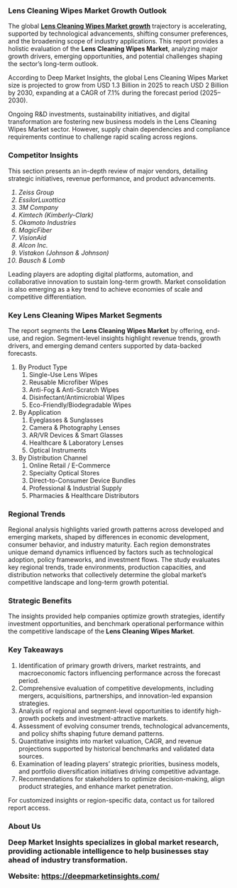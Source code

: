 <h3>Lens Cleaning Wipes Market Growth Outlook</h3>
<p>The global <a href="https://deepmarketinsights.com/report/lens-cleaning-wipes-market-research-report"><strong>Lens Cleaning Wipes Market growth</strong></a> trajectory is accelerating, supported by technological advancements, shifting consumer preferences, and the broadening scope of industry applications. This report provides a holistic evaluation of the <strong>Lens Cleaning Wipes Market</strong>, analyzing major growth drivers, emerging opportunities, and potential challenges shaping the sector&rsquo;s long-term outlook.</p>
<p>According to Deep Market Insights, the global Lens Cleaning Wipes Market size is projected to grow from USD 1.3 Billion in 2025 to reach USD 2 Billion by 2030, expanding at a CAGR of 7.1% during the forecast period (2025–2030).</p>
<p>Ongoing R&amp;D investments, sustainability initiatives, and digital transformation are fostering new business models in the Lens Cleaning Wipes Market sector. However, supply chain dependencies and compliance requirements continue to challenge rapid scaling across regions.</p>
<h3>Competitor Insights</h3>
<p>This section presents an in-depth review of major vendors, detailing strategic initiatives, revenue performance, and product advancements.</p>
<p><em><ol>
<li>Zeiss Group</li>
<li>EssilorLuxottica</li>
<li>3M Company</li>
<li>Kimtech (Kimberly-Clark)</li>
<li>Okamoto Industries</li>
<li>MagicFiber</li>
<li>VisionAid</li>
<li>Alcon Inc.</li>
<li>Vistakon (Johnson &amp; Johnson)</li>
<li>Bausch &amp; Lomb</li>
</ol></em></p>
<p>Leading players are adopting digital platforms, automation, and collaborative innovation to sustain long-term growth. Market consolidation is also emerging as a key trend to achieve economies of scale and competitive differentiation.</p>
<h3>Key Lens Cleaning Wipes Market Segments</h3>
<p>The report segments the <strong>Lens Cleaning Wipes Market</strong> by offering, end-use, and region. Segment-level insights highlight revenue trends, growth drivers, and emerging demand centers supported by data-backed forecasts.</p>
<p><ol> <li>By Product Type <ol> <li>Single-Use Lens Wipes</li> <li>Reusable Microfiber Wipes</li> <li>Anti-Fog &amp; Anti-Scratch Wipes</li> <li>Disinfectant/Antimicrobial Wipes</li> <li>Eco-Friendly/Biodegradable Wipes</li> </ol> </li> <li>By Application <ol> <li>Eyeglasses &amp; Sunglasses</li> <li>Camera &amp; Photography Lenses</li> <li>AR/VR Devices &amp; Smart Glasses</li> <li>Healthcare &amp; Laboratory Lenses</li> <li>Optical Instruments</li> </ol> </li> <li>By Distribution Channel <ol> <li>Online Retail / E-Commerce</li> <li>Specialty Optical Stores</li> <li>Direct-to-Consumer Device Bundles</li> <li>Professional &amp; Industrial Supply</li> <li>Pharmacies &amp; Healthcare Distributors</li> </ol> </li> </ol></p>
<h3>Regional Trends</h3>
<p>Regional analysis highlights varied growth patterns across developed and emerging markets, shaped by differences in economic development, consumer behavior, and industry maturity. Each region demonstrates unique demand dynamics influenced by factors such as technological adoption, policy frameworks, and investment flows. The study evaluates key regional trends, trade environments, production capacities, and distribution networks that collectively determine the global market&rsquo;s competitive landscape and long-term growth potential.</p>
<h3>Strategic Benefits</h3>
<p>The insights provided help companies optimize growth strategies, identify investment opportunities, and benchmark operational performance within the competitive landscape of the <strong>Lens Cleaning Wipes Market</strong>.</p>
<h3>Key Takeaways</h3>
<ol>
<li>Identification of primary growth drivers, market restraints, and macroeconomic factors influencing performance across the forecast period.</li>
<li>Comprehensive evaluation of competitive developments, including mergers, acquisitions, partnerships, and innovation-led expansion strategies.</li>
<li>Analysis of regional and segment-level opportunities to identify high-growth pockets and investment-attractive markets.</li>
<li>Assessment of evolving consumer trends, technological advancements, and policy shifts shaping future demand patterns.</li>
<li>Quantitative insights into market valuation, CAGR, and revenue projections supported by historical benchmarks and validated data sources.</li>
<li>Examination of leading players&rsquo; strategic priorities, business models, and portfolio diversification initiatives driving competitive advantage.</li>
<li>Recommendations for stakeholders to optimize decision-making, align product strategies, and enhance market penetration.</li>
</ol>
<p>For customized insights or region-specific data, contact us for tailored report access.</p>
<h3>About Us</h212>
<p>Deep Market Insights specializes in global market research, providing actionable intelligence to help businesses stay ahead of industry transformation.</p>
<p><strong>Website:</strong> <a href="https://deepmarketinsights.com/"><strong>https://deepmarketinsights.com/</strong></a></p>
